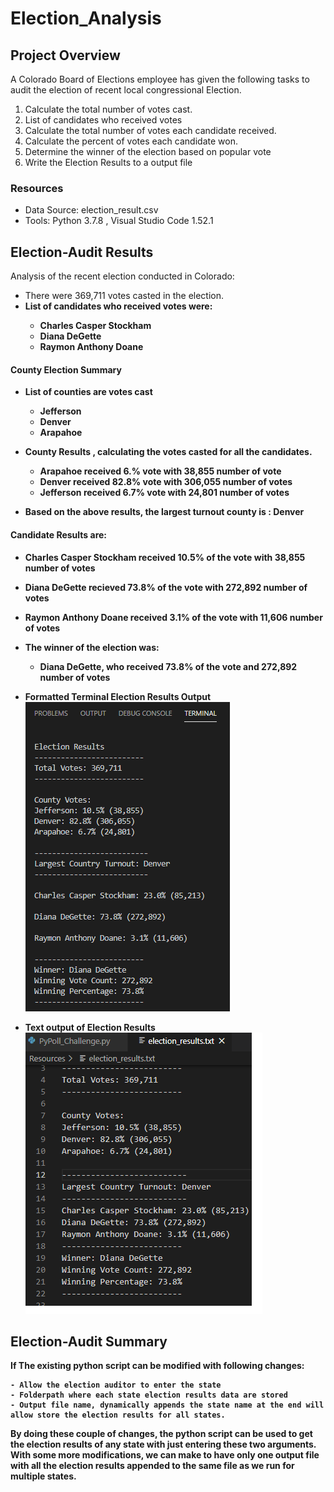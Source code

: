 # Election_Analysis

## Project Overview
A Colorado Board of Elections employee has given the following tasks to audit the election of recent local congressional Election.

1. Calculate the total number of votes cast.
1. List of candidates who received votes
1. Calculate the total number of votes each candidate received.
1. Calculate the percent of votes each candidate won.
1. Determine the winner of the election based on popular vote
1. Write the Election Results to a output file

### Resources
- Data Source: election_result.csv
- Tools: Python 3.7.8 , Visual Studio Code 1.52.1

## Election-Audit Results
Analysis of the recent election conducted in Colorado:
- There were 369,711 votes casted in the election.
- <b> List of candidates who received votes were:
    - Charles Casper Stockham
    - Diana DeGette
    - Raymon Anthony Doane
    
#### County Election Summary
- List of counties are votes cast
  - Jefferson
  - Denver
  - Arapahoe
 
 - County Results , calculating the votes casted for all the candidates.
    - Arapahoe received 6.% vote with 38,855 number of vote
    - Denver received 82.8% vote with 306,055 number of votes
    - Jefferson received 6.7% vote with 24,801 number of votes
    
 - Based on the above results, the largest turnout county is : Denver
    
#### Candidate Results are:
   - Charles Casper Stockham received <b>10.5%</b> of the vote with <b>38,855</b> number of votes
   - Diana DeGette recieved 73.8% of the vote with 272,892 number of votes 
   - Raymon Anthony Doane received 3.1% of the vote with 11,606 number of votes
   
- The winner of the election was:
    - Diana DeGette, who received 73.8% of the vote and 272,892 number of votes 
  
- Formatted Terminal Election Results Output <br/>
![colorado_election_results](/Resources/election_results_terminal.png) <br/>
- Text output of Election Results <br/>
![colorado_election_results_to_textfile](/Resources/election_results_textoutput.png) <br/>

## Election-Audit Summary
If The existing python script can be modified with following changes:

    - Allow the election auditor to enter the state
    - Folderpath where each state election results data are stored
    - Output file name, dynamically appends the state name at the end will allow store the election results for all states.
    
By doing these couple of changes, the python script can be used to get the election results of any state with just entering these two arguments. 
With some more modifications, we can make to have only one output file with all the election results appended to the same file as we run for multiple states.






    
    
